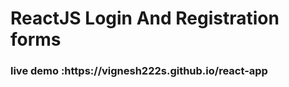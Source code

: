 # <h1>ReactJS Login And Registration forms
<h3><b>live demo :https://vignesh222s.github.io/react-app</b></h3>
